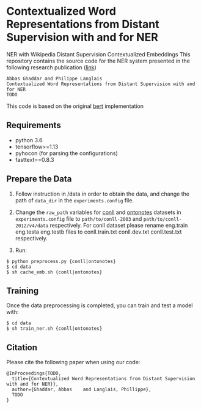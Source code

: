 Contextualized Word Representations from Distant Supervision with and for NER
================================================================
NER with Wikipedia Distant Supervision Contextualized Embeddings
This repository contains the source code for the NER system presented in the following research publication ([link](http://todo))

    Abbas Ghaddar and Philippe Langlais 
    Contextualized Word Representations from Distant Supervision with and for NER
    TODO

This code is based on the original [bert](https://github.com/google-research/bert) implementation
## Requirements

* python 3.6
* tensorflow>=1.13
* pyhocon (for parsing the configurations)
* fasttext==0.8.3

## Prepare the Data
1. Follow instruction in /data in order to obtain the data, and change the path of `data_dir` in the `experiments.config` file. 

2. Change the `raw_path` variables for [conll](http://www.cnts.ua.ac.be/conll2003/ner/) and [ontonotes](http://conll.cemantix.org/2012/data.html) datasets in `experiments.config` file to `path/to/conll-2003` and `path/to/conll-2012/v4/data` respectively. For conll dataset please rename eng.train eng.testa eng.testb files to conll.train.txt conll.dev.txt conll.test.txt respectively. 

3. Run: 
 
```
$ python preprocess.py {conll|ontonotes}
$ cd data
$ sh cache_emb.sh {conll|ontonotes}
```

## Training
Once the data preprocessing is completed, you can train and test a model with:
```
$ cd data
$ sh train_ner.sh {conll|ontonotes}
```

## Citation

Please cite the following paper when using our code: 

```
@InProceedings{TODO,
  title={Contextualized Word Representations from Distant Supervision with and for NER}},
  author={Ghaddar, Abbas	and Langlais, Phillippe},
  TODO
}

```
